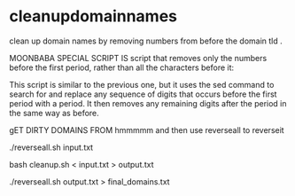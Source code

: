 # cleanupdomainnames
clean up domain names by removing numbers from before the domain tld .

MOONBABA SPECIAL SCRIPT IS  script that removes only the numbers
before the first period, rather than all the characters before it:

This script is similar to the previous one, but it uses the sed 
command to search for and replace any sequence of digits that occurs before 
the first period with a period. 
It then removes any remaining digits after the period in the same way as before.

gET DIRTY DOMAINS FROM hmmmmm and then use reverseall to reverseit  

./reverseall.sh input.txt 

bash cleanup.sh < input.txt > output.txt


./reverseall.sh output.txt > final_domains.txt

